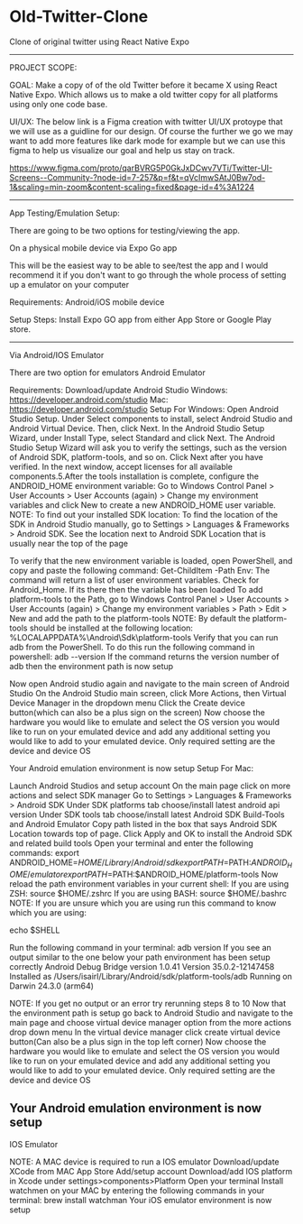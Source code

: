 # Old-Twitter-Clone
Clone of original twitter using React Native Expo

--------------------------------------------------------------------------------------------------------------------------------------------------
PROJECT SCOPE:

GOAL: Make a copy of of the old Twitter before it became X using React Native Expo. Which allows us to make a old twitter copy for all platforms using only one code base.

UI/UX: The below link is a Figma creation with twitter UI/UX protoype that we will use as a guidline for our design. Of course the further we go we may want to add more features like dark mode for example but we can use this figma to help us visualize our goal and help us stay on track.

https://www.figma.com/proto/qarBVRG5P0GkJxDCwv7VTi/Twitter-UI-Screens--Community-?node-id=7-257&p=f&t=qVcImwSAtJ0Bw7od-1&scaling=min-zoom&content-scaling=fixed&page-id=4%3A1224

--------------------------------------------------------------------------------------------------------------------------------------------------
App Testing/Emulation Setup:

There are going to be two options for testing/viewing the app.

On a physical mobile device via Expo Go app

This will be the easiest way to be able to see/test the app and I would recommend it if you don't want to go through the whole process of setting up a emulator on your computer 

Requirements:
Android/iOS mobile device

Setup Steps:
Install Expo GO app from either App Store or Google Play store.

------------------------
Via Android/IOS Emulator

There are two option for emulators
Android Emulator

Requirements:
Download/update Android Studio
 Windows: https://developer.android.com/studio Mac: https://developer.android.com/studio
Setup For Windows: 
Open Android Studio Setup. Under Select components to install, select Android Studio and Android Virtual Device. Then, click Next.
In the Android Studio Setup Wizard, under Install Type, select Standard and click Next.
The Android Studio Setup Wizard will ask you to verify the settings, such as the version of Android SDK, platform-tools, and so on. Click Next after you have verified.
In the next window, accept licenses for all available components.5.After the tools installation is complete, configure the ANDROID_HOME environment variable: 
    Go to Windows Control Panel > User Accounts > User Accounts (again) > Change my environment variables and click New to create a new               ANDROID_HOME user variable.
NOTE: To find out your installed SDK location:
To find the location of the SDK in Android Studio manually, go to Settings > Languages & Frameworks > Android SDK. See the location next to Android SDK Location that is usually near the top of the page

   
To verify that the new environment variable is loaded, open PowerShell, and copy and paste the following command:
Get-ChildItem -Path Env:
The command will return a list of user environment variables. Check for Android_Home. If its there then the variable has been loaded 
To add platform-tools to the Path, go to Windows Control Panel > User Accounts > User Accounts (again) > Change my environment variables > Path > Edit > New and add the path to the platform-tools
NOTE: By default the platform-tools should be installed at the following location:
      %LOCALAPPDATA%\Android\Sdk\platform-tools
Verify that you can run adb from the PowerShell. To do this run the following command in powershell:
adb --version
If the command returns the version number of adb then the environment path is now setup

Now open Android studio again and navigate to the main screen of Android Studio
On the Android Studio main screen, click More Actions, then Virtual Device Manager in the dropdown menu
Click the Create device button(which can also be a plus sign on the screen)
Now choose the hardware you would like to emulate and select the OS version you would like to run on your emulated device and add any additional setting you would like to add to your emulated device. Only required setting are the device and device OS

Your Android emulation environment is now setup 
Setup For Mac: 

Launch Android Studios and setup account
On the main page click on more actions and select SDK manager
Go to Settings > Languages & Frameworks > Android SDK
Under SDK platforms tab choose/install latest android api version
Under SDK tools tab choose/install latest Android SDK Build-Tools and Android Emulator
Copy path listed in the box that says Android SDK Location towards top of page.
Click Apply and OK to install the Android SDK and related build tools
Open your terminal and enter the following commands:
  export ANDROID_HOME=$HOME/Library/Android/sdk
  export PATH=$PATH:$ANDROID_HOME/emulator
  export PATH=$PATH:$ANDROID_HOME/platform-tools
Now reload the path environment variables in your current shell:
If you are using ZSH:
  source $HOME/.zshrc
If you are using BASH:
  source $HOME/.bashrc
NOTE: If you are unsure which you are using run this command to know which you are using:
    
echo $SHELL

Run the following command in your terminal:
adb version
If you see an output similar to the one below your path environment has been setup correctly
      Android Debug Bridge version 1.0.41
      Version 35.0.2-12147458
      Installed as /Users/isairl/Library/Android/sdk/platform-tools/adb
      Running on Darwin 24.3.0 (arm64)

NOTE: If you get no output or an error try rerunning steps 8 to 10 
Now that the environment path is setup go back to Android Studio and navigate to the main page and choose virtual device manager option from the more actions drop down menu
In the virtual device manager click create virtual device button(Can also be a plus sign in the top left corner)
Now choose the hardware you would like to emulate and select the OS version you would like to run on your emulated device and add any additional setting you would like to add to your emulated device. Only required setting are the device and device OS

Your Android emulation environment is now setup
-- 
IOS Emulator

NOTE: A MAC device is required to run a IOS emulator 
Download/update XCode from MAC App Store
Add/setup account
Download/add IOS platform in Xcode under settings>components>Platform
Open your terminal
Install watchmen on your MAC by entering the following commands in your terminal:
brew install watchman
Your iOS emulator environment is now setup 
